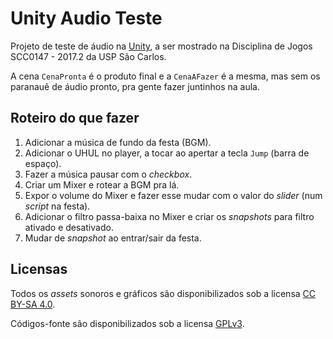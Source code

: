 Unity Audio Teste
=================
Projeto de teste de áudio na [Unity](https://unity3d.com/), a ser mostrado na
Disciplina de Jogos SCC0147 - 2017.2 da USP São Carlos.

A cena `CenaPronta` é o produto final e a `CenaAFazer` é a mesma, mas sem os
paranauê de áudio pronto, pra gente fazer juntinhos na aula.


Roteiro do que fazer
--------------------
1. Adicionar a música de fundo da festa (BGM).
2. Adicionar o UHUL no player, a tocar ao apertar a tecla `Jump` (barra de espaço).
3. Fazer a música pausar com o *checkbox*.
4. Criar um Mixer e rotear a BGM pra lá.
5. Expor o volume do Mixer e fazer esse mudar com o valor do *slider* (num *script* na festa).
6. Adicionar o filtro passa-baixa no Mixer e criar os *snapshots* para filtro ativado e desativado.
7. Mudar de *snapshot* ao entrar/sair da festa.


Licensas
--------
Todos os *assets* sonoros e gráficos são disponibilizados sob a licensa
[CC BY-SA 4.0](https://creativecommons.org/licenses/by-sa/4.0/).

Códigos-fonte são disponibilizados sob a licensa [GPLv3](https://www.gnu.org/licenses/gpl.html).

